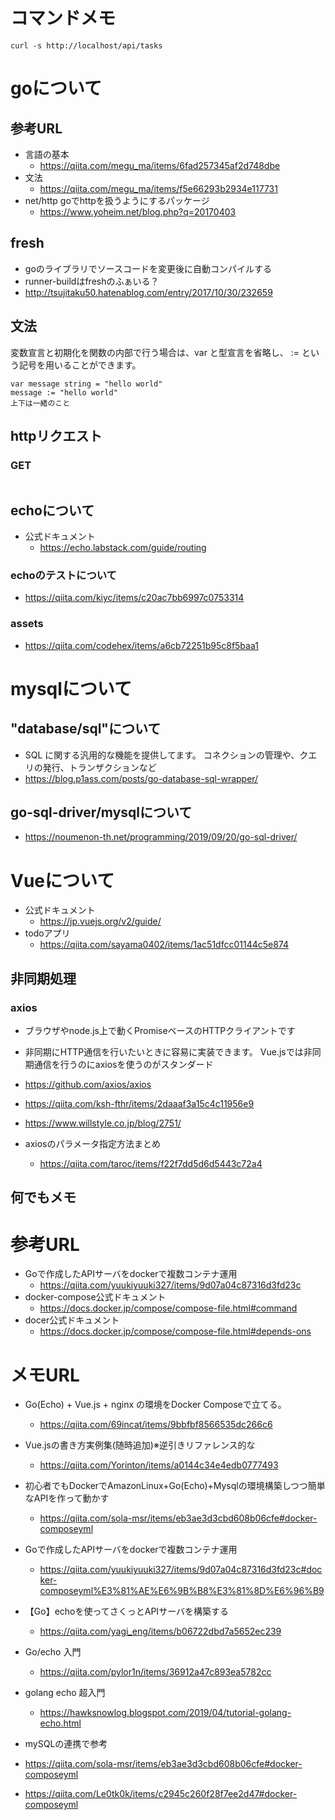 # コマンドメモ
```
curl -s http://localhost/api/tasks
```

# goについて
## 参考URL
* 言語の基本
    * https://qiita.com/megu_ma/items/6fad257345af2d748dbe
* 文法
    * https://qiita.com/megu_ma/items/f5e66293b2934e117731
* net/http goでhttpを扱うようにするパッケージ
    * https://www.yoheim.net/blog.php?q=20170403
## fresh
* goのライブラリでソースコードを変更後に自動コンパイルする
* runner-buildはfreshのふぁいる？
* http://tsujitaku50.hatenablog.com/entry/2017/10/30/232659

## 文法
変数宣言と初期化を関数の内部で行う場合は、var と型宣言を省略し、 := という記号を用いることができます。

```
var message string = "hello world"
message := "hello world"
上下は一緒のこと
```

## httpリクエスト
### GET
```

```
## echoについて
* 公式ドキュメント
    * https://echo.labstack.com/guide/routing
### echoのテストについて
* https://qiita.com/kiyc/items/c20ac7bb6997c0753314
### assets
* https://qiita.com/codehex/items/a6cb72251b95c8f5baa1

# mysqlについて
## "database/sql"について
* SQL に関する汎用的な機能を提供してます。 コネクションの管理や、クエリの発行、トランザクションなど
* https://blog.p1ass.com/posts/go-database-sql-wrapper/
## go-sql-driver/mysqlについて
* https://noumenon-th.net/programming/2019/09/20/go-sql-driver/ 
# Vueについて
* 公式ドキュメント
    * https://jp.vuejs.org/v2/guide/
* todoアプリ
    * https://qiita.com/sayama0402/items/1ac51dfcc01144c5e874
## 非同期処理
### axios
* ブラウザやnode.js上で動くPromiseベースのHTTPクライアントです
* 非同期にHTTP通信を行いたいときに容易に実装できます。 Vue.jsでは非同期通信を行うのにaxiosを使うのがスタンダード
* https://github.com/axios/axios
* https://qiita.com/ksh-fthr/items/2daaaf3a15c4c11956e9
* https://www.willstyle.co.jp/blog/2751/

* axiosのパラメータ指定方法まとめ
    * https://qiita.com/taroc/items/f22f7dd5d6d5443c72a4
## 何でもメモ

# 参考URL

* Goで作成したAPIサーバをdockerで複数コンテナ運用
    * https://qiita.com/yuukiyuuki327/items/9d07a04c87316d3fd23c
* docker-compose公式ドキュメント
    * https://docs.docker.jp/compose/compose-file.html#command
* docer公式ドキュメント
    * https://docs.docker.jp/compose/compose-file.html#depends-ons

# メモURL
* Go(Echo) + Vue.js + nginx の環境をDocker Composeで立てる。
    * https://qiita.com/69incat/items/9bbfbf8566535dc266c6
* Vue.jsの書き方実例集(随時追加)※逆引きリファレンス的な
    * https://qiita.com/Yorinton/items/a0144c34e4edb0777493
* 初心者でもDockerでAmazonLinux+Go(Echo)+Mysqlの環境構築しつつ簡単なAPIを作って動かす
    * https://qiita.com/sola-msr/items/eb3ae3d3cbd608b06cfe#docker-composeyml
* Goで作成したAPIサーバをdockerで複数コンテナ運用
    * https://qiita.com/yuukiyuuki327/items/9d07a04c87316d3fd23c#docker-composeyml%E3%81%AE%E6%9B%B8%E3%81%8D%E6%96%B9
* 【Go】echoを使ってさくっとAPIサーバを構築する
    * https://qiita.com/yagi_eng/items/b06722dbd7a5652ec239
* Go/echo 入門
    * https://qiita.com/pylor1n/items/36912a47c893ea5782cc
* golang echo 超入門
    * https://hawksnowlog.blogspot.com/2019/04/tutorial-golang-echo.html

* mySQLの連携で参考
* https://qiita.com/sola-msr/items/eb3ae3d3cbd608b06cfe#docker-composeyml
* https://qiita.com/Le0tk0k/items/c2945c260f28f7ee2d47#docker-composeyml